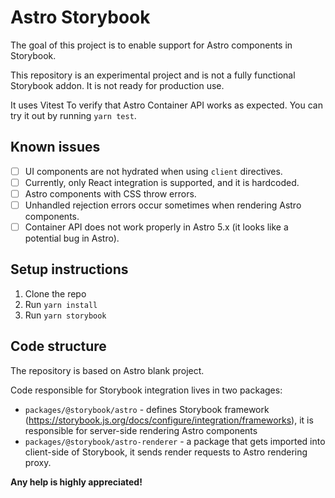 # Astro Storybook

The goal of this project is to enable support for Astro components in Storybook.

This repository is an experimental project and is not a fully functional Storybook addon. It is not ready for production use.

It uses Vitest To verify that Astro Container API works as expected. You can try it out by running `yarn test`.

## Known issues

- [ ] UI components are not hydrated when using `client` directives.
- [ ] Currently, only React integration is supported, and it is hardcoded.
- [ ] Astro components with CSS throw errors.
- [ ] Unhandled rejection errors occur sometimes when rendering Astro components.
- [ ] Container API does not work properly in Astro 5.x (it looks like a potential bug in Astro).

## Setup instructions

1. Clone the repo
2. Run `yarn install`
3. Run `yarn storybook`

## Code structure

The repository is based on Astro blank project.

Code responsible for Storybook integration lives in two packages:
- `packages/@storybook/astro` - defines Storybook framework (https://storybook.js.org/docs/configure/integration/frameworks), it is responsible for server-side rendering Astro components
- `packages/@storybook/astro-renderer` - a package that gets imported into client-side of Storybook, it sends render requests to Astro rendering proxy.

**Any help is highly appreciated!**